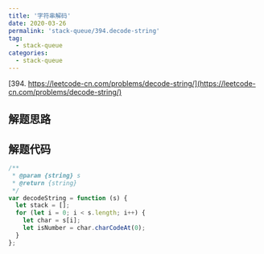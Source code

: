 ```yaml
---
title: '字符串解码'
date: 2020-03-26
permalink: 'stack-queue/394.decode-string'
tag:
  - stack-queue
categories:
  - stack-queue
---
```


[394. https://leetcode-cn.com/problems/decode-string/](https://leetcode-cn.com/problems/decode-string/)

## 解题思路

## 解题代码

```js
/**
 * @param {string} s
 * @return {string}
 */
var decodeString = function (s) {
  let stack = [];
  for (let i = 0; i < s.length; i++) {
    let char = s[i];
    let isNumber = char.charCodeAt(0);
  }
};
```
